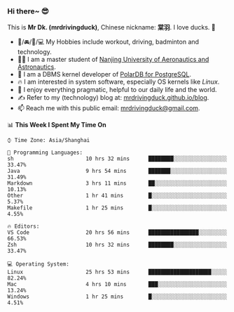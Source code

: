 ### Hi there~ 😎

This is **Mr Dk. (mrdrivingduck)**, Chinese nickname: **棠羽**. I love ducks. 🦆

- 💪/🚘/🏸/💻 My Hobbies include workout, driving, badminton and technology.
- 👨‍🎓 I am a master student of [Nanjing University of Aeronautics and Astronautics](https://en.wikipedia.org/wiki/Nanjing_University_of_Aeronautics_and_Astronautics).
- 🍊 I am a DBMS kernel developer of [PolarDB for PostgreSQL](https://github.com/ApsaraDB/PolarDB-for-PostgreSQL).
- 🔥 I am interested in system software, especially OS kernels like *Linux*.
- 🔧 I enjoy everything pragmatic, helpful to our daily life and the world.
- ✍ Refer to my (technology) blog at: [mrdrivingduck.github.io/blog](https://www.mrdrivingduck.cn/blog/#/).
- 📫 Reach me with this public email: [mrdrivingduck@gmail.com](mailto:mrdrivingduck@gmail.com).

<!--START_SECTION:waka-->
📊 **This Week I Spent My Time On** 

```text
⌚︎ Time Zone: Asia/Shanghai

💬 Programming Languages: 
sh                       10 hrs 32 mins      ████████░░░░░░░░░░░░░░░░░   33.47% 
Java                     9 hrs 54 mins       ███████░░░░░░░░░░░░░░░░░░   31.49% 
Markdown                 3 hrs 11 mins       ██░░░░░░░░░░░░░░░░░░░░░░░   10.13% 
Other                    1 hr 41 mins        █░░░░░░░░░░░░░░░░░░░░░░░░   5.37% 
Makefile                 1 hr 25 mins        █░░░░░░░░░░░░░░░░░░░░░░░░   4.55%

🔥 Editors: 
VS Code                  20 hrs 56 mins      ████████████████░░░░░░░░░   66.53% 
Zsh                      10 hrs 32 mins      ████████░░░░░░░░░░░░░░░░░   33.47%

💻 Operating System: 
Linux                    25 hrs 53 mins      ████████████████████░░░░░   82.24% 
Mac                      4 hrs 10 mins       ███░░░░░░░░░░░░░░░░░░░░░░   13.24% 
Windows                  1 hr 25 mins        █░░░░░░░░░░░░░░░░░░░░░░░░   4.51%

```


<!--END_SECTION:waka-->

<!-- ![Mr Dk.'s GitHub Stats](https://github-readme-stats.vercel.app/api?username=mrdrivingduck&count_private&show_icons=true&theme=buefy) -->

<!-- ![Most Used Languages](https://github-readme-stats.vercel.app/api/top-langs/?username=mrdrivingduck&exclude_repo=mips32-CPU,snort-tcp-socket&theme=buefy&layout=compact&langs_count=10) -->


<!--
**mrdrivingduck/mrdrivingduck** is a ✨ _special_ ✨ repository because its `README.md` (this file) appears on your GitHub profile.

Here are some ideas to get you started:

- 🔭 I’m currently working on ...
- 🌱 I’m currently learning ...
- 👯 I’m looking to collaborate on ...
- 🤔 I’m looking for help with ...
- 💬 Ask me about ...
- 📫 How to reach me: ...
- 😄 Pronouns: ...
- ⚡ Fun fact: ...
-->
